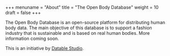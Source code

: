 +++
menuname = "About"
title = "The Open Body Database"
weight = 10
draft = false
+++

The Open Body Database is an open-source platform for distributing human body data. The main objective of this database is to support a fashion industry that is sustainable and is based on real human bodies. More information coming soon.

This is an initiative by [Datable Studio](https://datable.net).

<script>
ga('set', 'page', '/#about.html');
ga('send', 'pageview');
</script>
